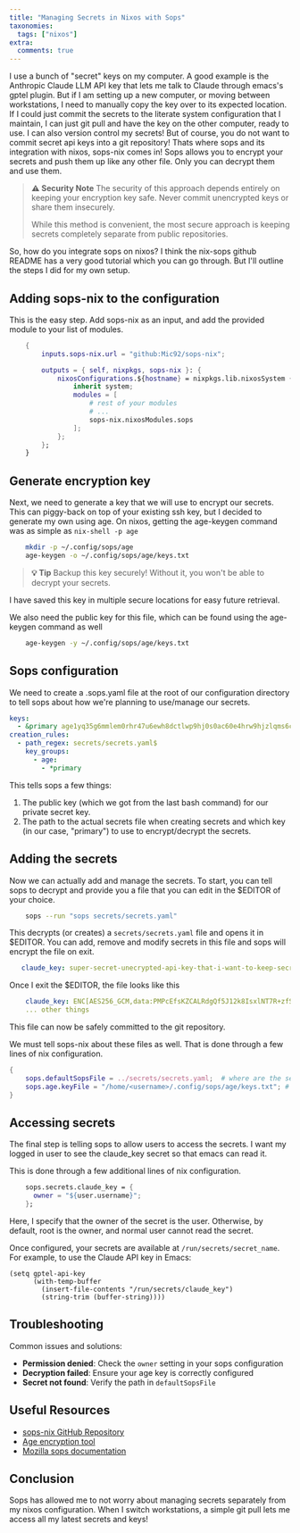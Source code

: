 ```yaml
---
title: "Managing Secrets in Nixos with Sops"
taxonomies:
  tags: ["nixos"]
extra:
  comments: true
---
```

I use a bunch of "secret" keys on my computer. A good example is the Anthropic Claude LLM API key that lets me talk to Claude through emacs's gptel plugin. But if I am setting up a new computer, or moving between workstations, I need to manually copy the key over to its expected location. If I could just commit the secrets to the literate system configuration that I maintain, I can just git pull and have the key on the other computer, ready to use. I can also version control my secrets!
But of course, you do not want to commit secret api keys into a git repository! Thats where sops and its integration with nixos, sops-nix comes in!
Sops allows you to encrypt your secrets and push them up like any other file. Only you can decrypt them and use them.

> **⚠️ Security Note**
> The security of this approach depends entirely on keeping your encryption key safe. Never commit unencrypted keys or share them insecurely.
>
> While this method is convenient, the most secure approach is keeping secrets completely separate from public repositories.

So, how do you integrate sops on nixos? I think the nix-sops github README has a very good tutorial which you can go through. But I'll outline the steps I did for my own setup.

## Adding sops-nix to the configuration
This is the easy step. Add sops-nix as an input, and add the provided module to your list of modules.

``` nix
    {
        inputs.sops-nix.url = "github:Mic92/sops-nix";

        outputs = { self, nixpkgs, sops-nix }: {
            nixosConfigurations.${hostname} = nixpkgs.lib.nixosSystem {
                inherit system;
                modules = [
                    # rest of your modules
                    # ...
                    sops-nix.nixosModules.sops
                ];
            };
        };
    }
```

## Generate encryption key
Next, we need to generate a key that we will use to encrypt our secrets. This can piggy-back on top of your existing ssh key, but I decided to generate my own using age. On nixos, getting the age-keygen command was as simple as `nix-shell -p age`

``` bash
    mkdir -p ~/.config/sops/age
    age-keygen -o ~/.config/sops/age/keys.txt
```
> **💡 Tip**
> Backup this key securely! Without it, you won't be able to decrypt your secrets.

I have saved this key in multiple secure locations for easy future retrieval.

We also need the public key for this file, which can be found using the age-keygen command as well

``` bash
    age-keygen -y ~/.config/sops/age/keys.txt
```

## Sops configuration
We need to create a .sops.yaml file at the root of our configuration directory to tell sops about how we're planning to use/manage our secrets.

``` yaml
keys:
  - &primary age1yq35g6mmlem0rhr47u6ewh8dctlwp9hj0s0ac60e4hrw9hjzlqms6crf7n
creation_rules:
  - path_regex: secrets/secrets.yaml$
    key_groups:
      - age:
        - *primary
```

This tells sops a few things:
1. The public key (which we got from the last bash command) for our private secret key.
2. The path to the actual secrets file when creating secrets and which key (in our case, "primary") to use to encrypt/decrypt the secrets.

## Adding the secrets
Now we can actually add and manage the secrets. To start, you can tell sops to decrypt and provide you a file that you can edit in the $EDITOR of your choice.
``` bash
    sops --run "sops secrets/secrets.yaml"
```

This decrypts (or creates) a `secrets/secrets.yaml` file and opens it in $EDITOR. You can add, remove and modify secrets in this file and sops will encrypt the file on exit.

``` yaml
   claude_key: super-secret-unecrypted-api-key-that-i-want-to-keep-secret
```

Once I exit the $EDITOR, the file looks like this

``` yaml
    claude_key: ENC[AES256_GCM,data:PMPcEfsKZCALRdgQf5J12k8IsxlNT7R+zfSgmy3LbVhvQQzpCEVr5Xjh6ABhDRGjsTssXc1Vh7FA03oud40i5YxoYwJ2i2EqrRmpp/QNVAfbPrOzfCcwUxlbgJOUEMVv/1RJFYeqddi+bf1F,iv:lD1bRtBtnBf0ub5mGznVuoxLcFcJhxdp+mGv5TMBcKQ=,tag:TP6YLujPHFmFnK5gWwTREg==,type:str]
    ... other things
```

This file can now be safely committed to the git repository.

We must tell sops-nix about these files as well. That is done through a few lines of nix configuration.

``` nix
{
    sops.defaultSopsFile = ../secrets/secrets.yaml;  # where are the secrets
    sops.age.keyFile = "/home/<username>/.config/sops/age/keys.txt"; # the key to decrypt the secrets
}
```

## Accessing secrets

The final step is telling sops to allow users to access the secrets. I want my logged in user to see the claude_key secret so that emacs can read it.

This is done through a few additional lines of nix configuration.

``` nix
    sops.secrets.claude_key = {
      owner = "${user.username}";
    };
```

Here, I specify that the owner of the secret is the user. Otherwise, by default, root is the owner, and normal user cannot read the secret.

Once configured, your secrets are available at `/run/secrets/secret_name`. For example, to use the Claude API key in Emacs:

```elisp
(setq gptel-api-key
      (with-temp-buffer
        (insert-file-contents "/run/secrets/claude_key")
        (string-trim (buffer-string))))
```

## Troubleshooting

Common issues and solutions:

- **Permission denied**: Check the `owner` setting in your sops configuration
- **Decryption failed**: Ensure your age key is correctly configured
- **Secret not found**: Verify the path in `defaultSopsFile`

## Useful Resources

- [sops-nix GitHub Repository](https://github.com/Mic92/sops-nix)
- [Age encryption tool](https://age-encryption.org)
- [Mozilla sops documentation](https://github.com/mozilla/sops)

## Conclusion

Sops has allowed me to not worry about managing secrets separately from my nixos configuration. When I switch workstations, a simple git pull lets me access all my latest secrets and keys!
